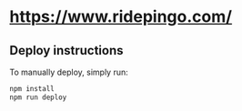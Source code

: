 # https://www.ridepingo.com/

## Deploy instructions

To manually deploy, simply run:

```bash
npm install
npm run deploy
```

